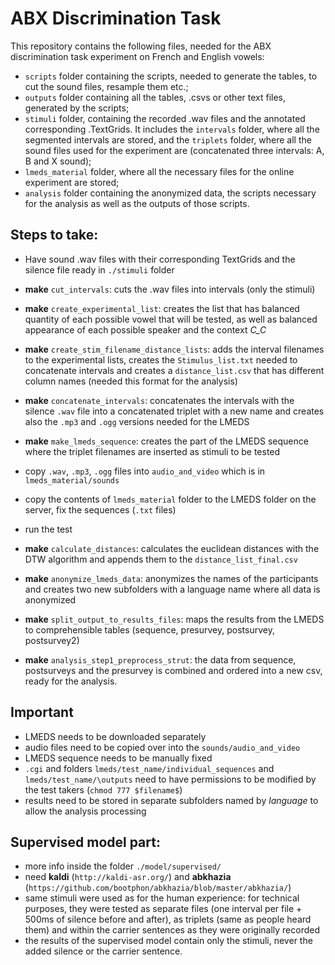 # ABX Discrimination Task

This repository contains the following files, needed for the ABX discrimination task experiment on French and English vowels:

* `scripts` folder containing the scripts, needed to generate the tables, to cut the sound files, resample them etc.;
* `outputs` folder containing all the tables, .csvs or other text files, generated by the scripts;
* `stimuli` folder, containing the recorded .wav files and the annotated corresponding .TextGrids. It includes the `intervals` folder, where all the segmented intervals are stored, and the `triplets` folder, where all the sound files used for the experiment are (concatenated three intervals: A, B and X sound);
* `lmeds_material` folder, where all the necessary files for the online experiment are stored;
* `analysis` folder containing the anonymized data, the scripts necessary for the analysis as well as the outputs of those scripts.

## Steps to take:

* Have sound .wav files with their corresponding TextGrids and the silence file ready in `./stimuli` folder
* **make** `cut_intervals`: cuts the .wav files into intervals (only the stimuli)
* **make** `create_experimental_list`: creates the list that has balanced quantity of each possible vowel that will be tested, as well as balanced appearance of each possible speaker and the context *C_C*
* **make** `create_stim_filename_distance_lists`: adds the interval filenames to the experimental lists, creates the `Stimulus_list.txt` needed to concatenate intervals and creates a `distance_list.csv` that has different column names (needed this format for the analysis)
* **make** `concatenate_intervals`: concatenates the intervals with the silence `.wav` file into a concatenated triplet with a new name and creates also the `.mp3` and `.ogg` versions needed for the LMEDS
* **make** `make_lmeds_sequence`: creates the part of the LMEDS sequence where the triplet filenames are inserted as stimuli to be tested

* copy `.wav`, `.mp3`, `.ogg` files into `audio_and_video` which is in `lmeds_material/sounds`
* copy the contents of `lmeds_material` folder to the LMEDS folder on the server, fix the sequences (`.txt` files)
* run the test

* **make** `calculate_distances`: calculates the euclidean distances with the DTW algorithm and appends them to the `distance_list_final.csv`
* **make** `anonymize_lmeds_data`: anonymizes the names of the participants and creates two new subfolders with a language name where all data is anonymized
* **make** `split_output_to_results_files`: maps the results from the LMEDS to comprehensible tables (sequence, presurvey, postsurvey, postsurvey2)
* **make** `analysis_step1_preprocess_strut`: the data from sequence, postsurveys and the presurvey is combined and ordered into a new csv, ready for the analysis.


## Important

* LMEDS needs to be downloaded separately
* audio files need to be copied over into the `sounds/audio_and_video`
* LMEDS sequence needs to be manually fixed
* `.cgi` and folders `lmeds/test_name/individual_sequences` and `lmeds/test_name/\outputs` need to have permissions to be modified by the test takers (`chmod 777 $filename$`)
* results need to be stored in separate subfolders named by *language* to allow the analysis processing

## Supervised model part:

* more info inside the folder `./model/supervised/`
* need **kaldi** (`http://kaldi-asr.org/`) and **abkhazia** (`https://github.com/bootphon/abkhazia/blob/master/abkhazia/`)
* same stimuli were used as for the human experience: for technical purposes, they were tested as separate files (one interval per file + 500ms of silence before and after), as triplets (same as people heard them) and within the carrier sentences as they were originally recorded
* the results of the supervised model contain only the stimuli, never the added silence or the carrier sentence.